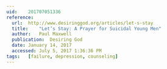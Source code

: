 ```yaml
---
uid:	201707051336
reference:
  url:	http://www.desiringgod.org/articles/let-s-stay
  title:	"Let’s Stay: A Prayer for Suicidal Young Men"
  author:	Paul Maxwell
  publication:	Desiring God
  date:	January 14, 2017
  accessed:	July 5, 2017 1:36:36 PM
tags:	[failure, depression, counseling]
---
```

